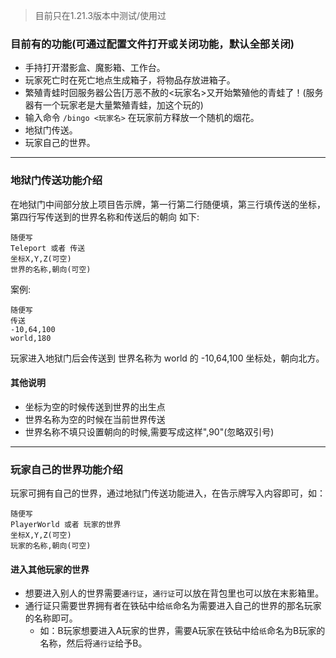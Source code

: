 > 目前只在1.21.3版本中测试/使用过

### 目前有的功能(可通过配置文件打开或关闭功能，默认全部关闭)
- 手持打开潜影盒、魔影箱、工作台。
- 玩家死亡时在死亡地点生成箱子，将物品存放进箱子。
- 繁殖青蛙时回服务器公告[万恶不赦的<玩家名>又开始繁殖他的青蛙了！(服务器有一个玩家老是大量繁殖青蛙，加这个玩的)
- 输入命令 `/bingo <玩家名>` 在玩家前方释放一个随机的烟花。
- 地狱门传送。
- 玩家自己的世界。

---

### 地狱门传送功能介绍
在地狱门中间部分放上项目告示牌，第一行第二行随便填，第三行填传送的坐标，第四行写传送到的世界名称和传送后的朝向
如下:
```
随便写
Teleport 或者 传送
坐标X,Y,Z(可空)
世界的名称,朝向(可空)
```
案例:
```
随便写
传送
-10,64,100
world,180
```
玩家进入地狱门后会传送到 世界名称为 world 的 -10,64,100 坐标处，朝向北方。
#### 其他说明
- 坐标为空的时候传送到世界的出生点
- 世界名称为空的时候在当前世界传送
- 世界名称不填只设置朝向的时候,需要写成这样",90"(忽略双引号)

---

### 玩家自己的世界功能介绍
玩家可拥有自己的世界，通过地狱门传送功能进入，在告示牌写入内容即可，如：
```
随便写
PlayerWorld 或者 玩家的世界
坐标X,Y,Z(可空)
玩家的名称,朝向(可空)
```
#### 进入其他玩家的世界
- 想要进入别人的世界需要`通行证`，`通行证`可以放在背包里也可以放在末影箱里。
- 通行证只需要世界拥有者在铁砧中给`纸`命名为需要进入自己的世界的那名玩家的名称即可。
  - 如：B玩家想要进入A玩家的世界，需要A玩家在铁砧中给`纸`命名为B玩家的名称，然后将`通行证`给予B。

